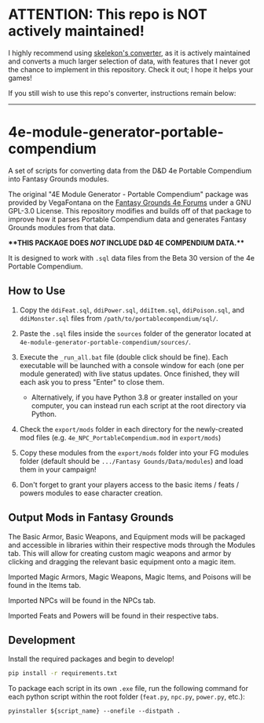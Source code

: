# ATTENTION: This repo is NOT actively maintained!
I highly recommend using [skelekon's converter](https://github.com/skelekon/4e-portable-compendium-module-maker), as it is actively maintained and converts a much larger selection of data, with features that I never got the chance to implement in this repository. Check it out; I hope it helps your games!

If you still wish to use this repo's converter, instructions remain below:

-------------------

# 4e-module-generator-portable-compendium
A set of scripts for converting data from the D&amp;D 4e Portable Compendium into Fantasy Grounds modules.

The original "4E Module Generator - Portable Compendium" package was provided by VegaFontana on the [Fantasy Grounds 4e Forums](https://www.fantasygrounds.com/forums/showthread.php?60524-4E-Module-Generator-Portable-compendium-gt-Fantasy-Grounds) under a GNU GPL-3.0 License.  This repository modifies and builds off of that package to improve how it parses Portable Compendium data and generates Fantasy Grounds modules from that data.

**\*\*THIS PACKAGE DOES _NOT_ INCLUDE D&amp;D 4E COMPENDIUM DATA.\*\***

It is designed to work with `.sql` data files from the Beta 30 version of the 4e Portable Compendium.

## How to Use
1. Copy the `ddiFeat.sql`, `ddiPower.sql`, `ddiItem.sql`, `ddiPoison.sql`, and `ddiMonster.sql` files from `/path/to/portablecompendium/sql/`.

2. Paste the `.sql` files inside the `sources` folder of the generator located at `4e-module-generator-portable-compendium/sources/`.

3. Execute the `_run_all.bat` file (double click should be fine).
   Each executable will be launched with a console window for each (one per module generated) with live status updates. 
   Once finished, they will each ask you to press "Enter" to close them.
   - Alternatively, if you have Python 3.8 or greater installed on your computer, you can instead run each script at the root directory via Python.

4. Check the `export/mods` folder in each directory for the newly-created mod files
   (e.g. `4e_NPC_PortableCompendium.mod` in `export/mods`)

5. Copy these modules from the `export/mods` folder into your FG modules folder (default should be `.../Fantasy Gounds/Data/modules`) and load them in your campaign!

6. Don't forget to grant your players access to the basic items / feats / powers modules to ease character creation.

## Output Mods in Fantasy Grounds
The Basic Armor, Basic Weapons, and Equipment mods will be packaged and accessible in libraries within their respective mods through the Modules tab.  This will allow for creating custom magic weapons and armor by clicking and dragging the relevant basic equipment onto a magic item.

Imported Magic Armors, Magic Weapons, Magic Items, and Poisons will be found in the Items tab.

Imported NPCs will be found in the NPCs tab.

Imported Feats and Powers will be found in their respective tabs.

## Development
Install the required packages and begin to develop!
```bash
pip install -r requirements.txt
```

To package each script in its own `.exe` file, run the following command for each python script within the root folder (`feat.py`, `npc.py`, `power.py`, etc.):
```
pyinstaller ${script_name} --onefile --distpath .
```
